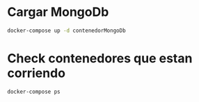 # Cargar MongoDb
``` sh
docker-compose up -d contenedorMongoDb
```

# Check contenedores que estan corriendo
``` sh
docker-compose ps
```
